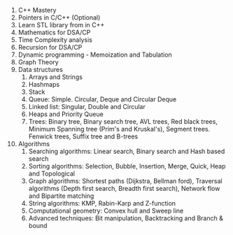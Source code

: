 1. C++ Mastery
2. Pointers in C/C++ (Optional)
3. Learn STL library from in C++
4. Mathematics for DSA/CP
5. Time Complexity analysis
6. Recursion for DSA/CP
7. Dynamic programming - Memoization and Tabulation
8. Graph Theory
9. Data structures
	1. Arrays and Strings
	2. Hashmaps
	3. Stack
	4. Queue: Simple. Circular, Deque and Circular Deque
	5. Linked list: Singular, Double and Circular
	6. Heaps and Priority Queue
	7. Trees: Binary tree, Binary search tree, AVL trees, Red black trees, Minimum Spanning tree (Prim's and Kruskal's), Segment trees. Fenwick trees, Suffix tree and B-trees
10. Algorithms
	1. Searching algorithms: Linear search, Binary search and Hash based search
	2. Sorting algorithms: Selection, Bubble, Insertion, Merge, Quick, Heap and Topological
	3. Graph algorithms: Shortest paths (Dijkstra, Bellman ford), Traversal algorithms (Depth first search, Breadth first search), Network flow and Bipartite matching
	4. String algorithms: KMP, Rabin-Karp and Z-function
	5. Computational geometry: Convex hull and Sweep line
	6. Advanced techniques: Bit manipulation, Backtracking and Branch & bound